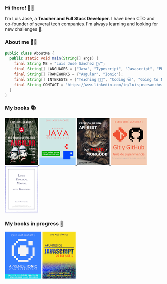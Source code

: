 ### Hi there! 👋🏻

I’m Luis José, a **Teacher and Full Stack Developer**. I have been CTO and co-founder of several tech companies. I'm always learning and looking for new challenges 🚀.

### About me 👨‍💻

```java
public class AboutMe {
  public static void main(String[] args) {
    final String ME = "Luis José Sánchez 🙋‍♂️";
    final String[] LANGUAGES = {"Java", "Typescript", "Javascript", "PHP", "SQL", "HTML", "CSS"};
    final String[] FRAMEWORKS = {"Angular", "Ionic"};
    final String[] INTERESTS = {"Teaching 👨‍🏫", "Coding 💻", "Going to the gym 🏋️‍♂️", "Running 🏃", "Cars 🚗", "Motorbikes 🏍️", "Vegetarian food 🥑"};
    final String CONTACT = "https://www.linkedin.com/in/luisjosesanchez/";
  }
}

```

### My books 📚

<a href="https://leanpub.com/mis-primeros-pasitos-con-angular">
  <img height="150" src="misprimerospasitosconangular.jpg">
</a>

<a href="https://leanpub.com/aprendejava/">
  <img height="150" src="aprendejava.png">
</a>

<a href="https://leanpub.com/apirestnestjsmongodb">
  <img height="150" src="nestjs.jpeg">
</a>

<a href="https://leanpub.com/gitygithub/">
  <img height="150" src="gitygithub.jpg">
</a>

<a href="https://luisjose.org/assets/descargas/linux/linux_practical_manual_31_07_2014_en.pdf">
  <img height="150" src="linuxpracticalmanual.png">
</a>

### My books in progress 🚧

<a href="https://leanpub.com/aprendeionic/">
  <img height="150" src="aprendeionic.png">
</a>

<a href="https://leanpub.com/apuntesdejavascriptdees6aes10">
  <img height="150" src="apuntesdejavascript.jpg">
</a>
